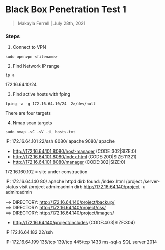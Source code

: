 # Black Box Penetration Test 1 

> Makayla Ferrell | July 28th, 2021

### Steps 

1. Connect to VPN 
```
sudo openvpn <filename> 
```
2. Find Network IP range 
```
ip a 
```
172.16.64.10/24 

3. Find active hosts with fping 
```
fping -a -g 172.16.64.10/24  2>/dev/null 
```
There are four targets 

4. Nmap scan targets
```
sudo nmap -sC -sV -iL hosts.txt 
```
IP: 172.16.64.101 
22/ssh 
8080/ apache 
9080/ apache 
+ http://172.16.64.101:8080/host-manager (CODE:302|SIZE:0)                                                                
+ http://172.16.64.101:8080/index.html (CODE:200|SIZE:11321)                                                       
+ http://172.16.64.101:8080/manager (CODE:302|SIZE:0)   

172.16.160.102 = site under construction 

IP: 172.16.64.140
80/ apache httpd 
dirb found: /index.html /project /server-status 
visit /project admin:admin 
dirb http://172.16.64.140/project -u admin:admin

==> DIRECTORY: http://172.16.64.140/project/backup/                                                                                                                                                  
==> DIRECTORY: http://172.16.64.140/project/css/                                                                                                                                                     
==> DIRECTORY: http://172.16.64.140/project/images/                                                                                                                                                  
+ http://172.16.64.140/project/includes (CODE:403|SIZE:304)       


IP 172.16.64.182 
22/ssh 


IP: 172.16.64.199
135/tcp
139/tcp
445/tcp 
1433 ms-sql-s SQL server 2014 
 